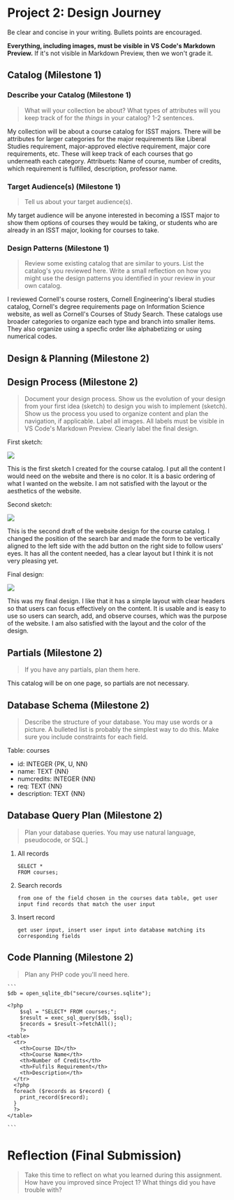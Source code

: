 # Project 2: Design Journey

Be clear and concise in your writing. Bullets points are encouraged.

**Everything, including images, must be visible in VS Code's Markdown Preview.** If it's not visible in Markdown Preview, then we won't grade it.

## Catalog (Milestone 1)

### Describe your Catalog (Milestone 1)
> What will your collection be about? What types of attributes will you keep track of for the *things* in your catalog? 1-2 sentences.

My collection will be about a course catalog for ISST majors. There will be attributes for larger categories for the major requirements like Liberal Studies requirement, major-approved elective requirement, major core requirements, etc. These will keep track of each courses that go underneath each category.
Attribuets: Name of course, number of credits, which requirement is fulfilled, description, professor name.

### Target Audience(s) (Milestone 1)
> Tell us about your target audience(s).

My target audience will be anyone interested in becoming a ISST major to show them options of courses they would be taking, or students who are already in an ISST major, looking for courses to take.

### Design Patterns (Milestone 1)
> Review some existing catalog that are similar to yours. List the catalog's you reviewed here. Write a small reflection on how you might use the design patterns you identified in your review in your own catalog.

I reviewed Cornell's course rosters, Cornell Engineering's liberal studies catalog, Cornell's degree requirements page on Information Science website, as well as Cornell's Courses of Study Search.
These catalogs use broader categories to organize each type and branch into smaller items. They also organize using a specfic order like alphabetizing or using numerical codes.



## Design & Planning (Milestone 2)

## Design Process (Milestone 2)
> Document your design process. Show us the evolution of your design from your first idea (sketch) to design you wish to implement (sketch). Show us the process you used to organize content and plan the navigation, if applicable.
> Label all images. All labels must be visible in VS Code's Markdown Preview.
> Clearly label the final design.

First sketch:

![](first.jpg)

This is the first sketch I created for the course catalog. I put all the content I would need on the website and there is no color. It is a basic ordering of what I wanted on the website.
I am not satisfied with the layout or the aesthetics of the website.


Second sketch:

![](second.jpg)

This is the second draft of the website design for the course catalog. I changed the position of the search bar and made the form to be vertically aligned to the left side with the add button on the right side to follow users' eyes. It has all the content needed, has a clear layout but I think it is not very pleasing yet.

Final design:

![](coursecatalogdesign.jpg)

This was my final design. I like that it has a simple layout with clear headers so that users can focus effectively on the content. It is usable and is easy to use so users can search, add, and observe courses, which was the purpose of the website. I am also satisfied with the layout and the color of the design.

## Partials (Milestone 2)
> If you have any partials, plan them here.

This catalog will be on one page, so partials are not necessary.

## Database Schema (Milestone 2)
> Describe the structure of your database. You may use words or a picture. A bulleted list is probably the simplest way to do this. Make sure you include constraints for each field.

Table: courses
- id: INTEGER {PK, U, NN}
- name: TEXT {NN}
- numcredits: INTEGER {NN}
- req: TEXT {NN}
- description: TEXT {NN}


## Database Query Plan (Milestone 2)
> Plan your database queries. You may use natural language, pseudocode, or SQL.]

1. All records

    ```
    SELECT *
    FROM courses;
    ```

2. Search records

    ```
    from one of the field chosen in the courses data table, get user input find records that match the user input
    ```

3. Insert record

    ```
    get user input, insert user input into database matching its corresponding fields
    ```


## Code Planning (Milestone 2)
> Plan any PHP code you'll need here.

    ```
    $db = open_sqlite_db("secure/courses.sqlite");

    <?php
        $sql = "SELECT* FROM courses;";
        $result = exec_sql_query($db, $sql);
        $records = $result->fetchAll();
        ?>
    <table>
      <tr>
        <th>Course ID</th>
        <th>Course Name</th>
        <th>Number of Credits</th>
        <th>Fulfils Requirement</th>
        <th>Description</th>
      </tr>
      <?php
      foreach ($records as $record) {
        print_record($record);
      }
      ?>
    </table>

    ```


# Reflection (Final Submission)
> Take this time to reflect on what you learned during this assignment. How have you improved since Project 1? What things did you have trouble with?

